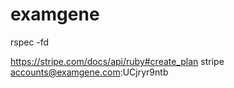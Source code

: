 # examgene

rspec -fd


https://stripe.com/docs/api/ruby#create_plan
stripe
accounts@examgene.com:UCjryr9ntb
